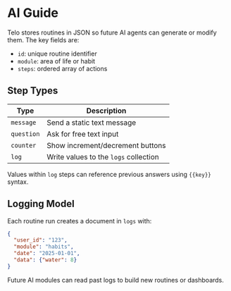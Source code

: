# AI Guide

Telo stores routines in JSON so future AI agents can generate or modify them. The key fields are:

- `id`: unique routine identifier
- `module`: area of life or habit
- `steps`: ordered array of actions

## Step Types

| Type     | Description                                   |
| -------- | --------------------------------------------- |
| `message`| Send a static text message                    |
| `question`| Ask for free text input                       |
| `counter`| Show increment/decrement buttons              |
| `log`    | Write values to the `logs` collection         |

Values within `log` steps can reference previous answers using `{{key}}` syntax.

## Logging Model

Each routine run creates a document in `logs` with:

```json
{
  "user_id": "123",
  "module": "habits",
  "date": "2025-01-01",
  "data": {"water": 8}
}
```

Future AI modules can read past logs to build new routines or dashboards.

